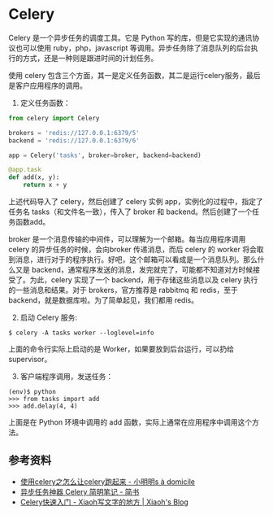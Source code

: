 # Celery

Celery 是一个异步任务的调度工具。它是 Python 写的库，但是它实现的通讯协议也可以使用 ruby，php，javascript 等调用。异步任务除了消息队列的后台执行的方式，还是一种则是跟进时间的计划任务。

使用 celery 包含三个方面，其一是定义任务函数，其二是运行celery服务，最后是客户应用程序的调用。

1. 定义任务函数：

```python
from celery import Celery

brokers = 'redis://127.0.0.1:6379/5'
backend = 'redis://127.0.0.1:6379/6'

app = Celery('tasks', broker=broker, backend=backend)

@app.task
def add(x, y):
    return x + y
```

上述代码导入了 celery，然后创建了 celery 实例 app，实例化的过程中，指定了任务名 tasks（和文件名一致），传入了 broker 和 backend。然后创建了一个任务函数add。

broker 是一个消息传输的中间件，可以理解为一个邮箱。每当应用程序调用 celery 的异步任务的时候，会向broker 传递消息，而后 celery 的 worker 将会取到消息，进行对于的程序执行。好吧，这个邮箱可以看成是一个消息队列。那么什么又是 backend，通常程序发送的消息，发完就完了，可能都不知道对方时候接受了。为此，celery 实现了一个 backend，用于存储这些消息以及 celery 执行的一些消息和结果。对于 brokers，官方推荐是 rabbitmq 和 redis，至于 backend，就是数据库啦。为了简单起见，我们都用 redis。


2. 启动 Celery 服务:

```
$ celery -A tasks worker --loglevel=info
```

上面的命令行实际上启动的是 Worker，如果要放到后台运行，可以扔给 supervisor。

3. 客户端程序调用，发送任务：

```
(env)$ python
>>> from tasks import add
>>> add.delay(4, 4)
```

上面是在 Python 环境中调用的 add 函数，实际上通常在应用程序中调用这个方法。

## 参考资料

- [使用celery之怎么让celery跑起来 - 小明明s à domicile](http://www.dongwm.com/archives/how-to-use-celery/)
- [异步任务神器 Celery 简明笔记 - 简书](http://www.jianshu.com/p/1840035cb510)
- [Celery快速入门 - Xiaoh写文字的地方 | Xiaoh's Blog](http://www.xiaoh.me/2015/12/17/celery-summary/)

